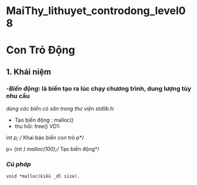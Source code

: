# MaiThy_lithuyet_controdong_level08
# Con Trỏ Động
## 1. Khái niệm
### -*Biến động*: là biến tạo ra lúc chạy chương trình, dung lượng tùy nhu cầu
*dùng các biến có săn trong thư viện stdlib.h*:
- Tạo biến động : malloc()
- thu hồi: free() 
VD1:

int *p; /* Khai báo biến con trỏ p*/

p= (int *) malloc(100);/* Tạo biến động*/

### *Cú pháp*
 
 `void *malloc(kiểu _dl size).`
